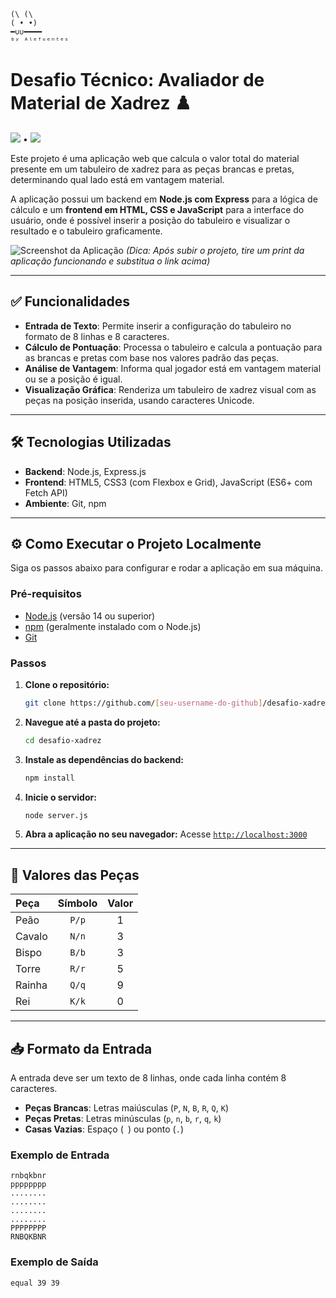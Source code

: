 ```
(\ (\
( • •)  
━∪∪━━━━ 
ᵇʸ ᴬˡᵉᶠᵘᵉⁿᵗᵉˢ 
```
# Desafio Técnico: Avaliador de Material de Xadrez ♟️
<img src="https://img.shields.io/badge/Dev-Alejandro.Fuentes-informational?style=flat-square&logoColor=white&color=cdcdcd" /> • <img src="https://img.shields.io/badge/Proposed_by-Marcos Felipe S. Rocha-informational?style=flat-square&logoColor=white&color=cdcdcd" /> 


Este projeto é uma aplicação web que calcula o valor total do material presente em um tabuleiro de xadrez para as peças brancas e pretas, determinando qual lado está em vantagem material.

A aplicação possui um backend em **Node.js com Express** para a lógica de cálculo e um **frontend em HTML, CSS e JavaScript** para a interface do usuário, onde é possível inserir a posição do tabuleiro e visualizar o resultado e o tabuleiro graficamente.

![Screenshot da Aplicação](https://via.placeholder.com/600x400.png?text=Adicione+um+screenshot+aqui)
*(Dica: Após subir o projeto, tire um print da aplicação funcionando e substitua o link acima)*

---

## ✅ Funcionalidades

*   **Entrada de Texto**: Permite inserir a configuração do tabuleiro no formato de 8 linhas e 8 caracteres.
*   **Cálculo de Pontuação**: Processa o tabuleiro e calcula a pontuação para as brancas e pretas com base nos valores padrão das peças.
*   **Análise de Vantagem**: Informa qual jogador está em vantagem material ou se a posição é igual.
*   **Visualização Gráfica**: Renderiza um tabuleiro de xadrez visual com as peças na posição inserida, usando caracteres Unicode.

---

## 🛠️ Tecnologias Utilizadas

*   **Backend**: Node.js, Express.js
*   **Frontend**: HTML5, CSS3 (com Flexbox e Grid), JavaScript (ES6+ com Fetch API)
*   **Ambiente**: Git, npm

---

## ⚙️ Como Executar o Projeto Localmente

Siga os passos abaixo para configurar e rodar a aplicação em sua máquina.

### Pré-requisitos

*   [Node.js](https://nodejs.org/) (versão 14 ou superior)
*   [npm](https://www.npmjs.com/) (geralmente instalado com o Node.js)
*   [Git](https://git-scm.com/)

### Passos

1.  **Clone o repositório:**
    ```bash
    git clone https://github.com/[seu-username-do-github]/desafio-xadrez.git
    ```

2.  **Navegue até a pasta do projeto:**
    ```bash
    cd desafio-xadrez
    ```

3.  **Instale as dependências do backend:**
    ```bash
    npm install
    ```

4.  **Inicie o servidor:**
    ```bash
    node server.js
    ```

5.  **Abra a aplicação no seu navegador:**
    Acesse [`http://localhost:3000`](http://localhost:3000)

---

## 🧮 Valores das Peças

| Peça    | Símbolo | Valor |
| :------ | :-----: | :---: |
| Peão    |  `P/p`  |   1   |
| Cavalo  |  `N/n`  |   3   |
| Bispo   |  `B/b`  |   3   |
| Torre   |  `R/r`  |   5   |
| Rainha  |  `Q/q`  |   9   |
| Rei     |  `K/k`  |   0   |

---
## 📥 Formato da Entrada

A entrada deve ser um texto de 8 linhas, onde cada linha contém 8 caracteres.
*   **Peças Brancas**: Letras maiúsculas (`P`, `N`, `B`, `R`, `Q`, `K`)
*   **Peças Pretas**: Letras minúsculas (`p`, `n`, `b`, `r`, `q`, `k`)
*   **Casas Vazias**: Espaço (` `) ou ponto (`.`)

### Exemplo de Entrada

```text
rnbqkbnr
pppppppp
........
........
........
........
PPPPPPPP
RNBQKBNR
```

### Exemplo de Saída

```text
equal 39 39
```